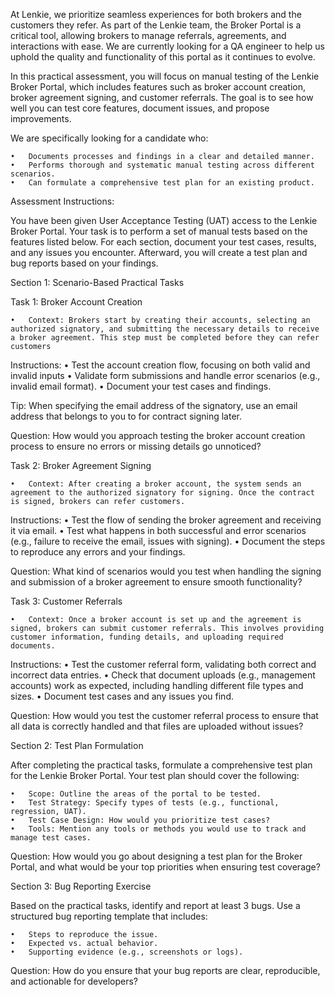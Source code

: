 
At Lenkie, we prioritize seamless experiences for both brokers and the customers they refer. As part of the Lenkie team, the Broker Portal is a critical tool, allowing brokers to manage referrals, agreements, and interactions with ease. We are currently looking for a QA engineer to help us uphold the quality and functionality of this portal as it continues to evolve.

In this practical assessment, you will focus on manual testing of the Lenkie Broker Portal, which includes features such as broker account creation, broker agreement signing, and customer referrals. The goal is to see how well you can test core features, document issues, and propose improvements.

We are specifically looking for a candidate who:

	•	Documents processes and findings in a clear and detailed manner.
	•	Performs thorough and systematic manual testing across different scenarios.
	•	Can formulate a comprehensive test plan for an existing product.

Assessment Instructions:

You have been given User Acceptance Testing (UAT) access to the Lenkie Broker Portal. Your task is to perform a set of manual tests based on the features listed below. For each section, document your test cases, results, and any issues you encounter. Afterward, you will create a test plan and bug reports based on your findings.

Section 1: Scenario-Based Practical Tasks

Task 1: Broker Account Creation

	•	Context: Brokers start by creating their accounts, selecting an authorized signatory, and submitting the necessary details to receive a broker agreement. This step must be completed before they can refer customers
Instructions:
	•	Test the account creation flow, focusing on both valid and invalid inputs
	•	Validate form submissions and handle error scenarios (e.g., invalid email format).
	•	Document your test cases and findings.

Tip: When specifying the email address of the signatory, use an email address that belongs to you to for contract signing later.

Question: How would you approach testing the broker account creation process to ensure no errors or missing details go unnoticed?

Task 2: Broker Agreement Signing

	•	Context: After creating a broker account, the system sends an agreement to the authorized signatory for signing. Once the contract is signed, brokers can refer customers.
Instructions:
	•	Test the flow of sending the broker agreement and receiving it via email.
	•	Test what happens in both successful and error scenarios (e.g., failure to receive the email, issues with signing).
	•	Document the steps to reproduce any errors and your findings.

Question: What kind of scenarios would you test when handling the signing and submission of a broker agreement to ensure smooth functionality?

Task 3: Customer Referrals

	•	Context: Once a broker account is set up and the agreement is signed, brokers can submit customer referrals. This involves providing customer information, funding details, and uploading required documents.
Instructions:
	•	Test the customer referral form, validating both correct and incorrect data entries.
	•	Check that document uploads (e.g., management accounts) work as expected, including handling different file types and sizes.
	•	Document test cases and any issues you find.

Question: How would you test the customer referral process to ensure that all data is correctly handled and that files are uploaded without issues?

Section 2: Test Plan Formulation

After completing the practical tasks, formulate a comprehensive test plan for the Lenkie Broker Portal. Your test plan should cover the following:

	•	Scope: Outline the areas of the portal to be tested.
	•	Test Strategy: Specify types of tests (e.g., functional, regression, UAT).
	•	Test Case Design: How would you prioritize test cases?
	•	Tools: Mention any tools or methods you would use to track and manage test cases.

Question: How would you go about designing a test plan for the Broker Portal, and what would be your top priorities when ensuring test coverage?

Section 3: Bug Reporting Exercise

Based on the practical tasks, identify and report at least 3 bugs. Use a structured bug reporting template that includes:

	•	Steps to reproduce the issue.
	•	Expected vs. actual behavior.
	•	Supporting evidence (e.g., screenshots or logs).

Question: How do you ensure that your bug reports are clear, reproducible, and actionable for developers?